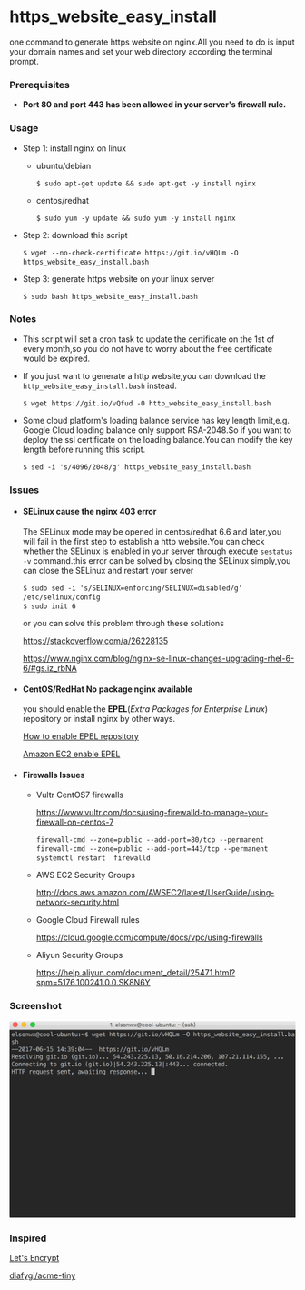# https_website_easy_install
one command to generate https website on nginx.All you need to do is input your domain names and set your web directory according the terminal prompt.

### Prerequisites

- **Port 80 and port 443 has been allowed in your server's firewall rule.**

### Usage

- Step 1: install nginx on linux

  - ubuntu/debian

    ````
    $ sudo apt-get update && sudo apt-get -y install nginx
    ````

  - centos/redhat

    ```
    $ sudo yum -y update && sudo yum -y install nginx
    ```

- Step 2: download this script

  ``` 
  $ wget --no-check-certificate https://git.io/vHQLm -O https_website_easy_install.bash
  ```

- Step 3: generate https website on your linux server

  ```
  $ sudo bash https_website_easy_install.bash
  ```


### Notes

- This script will set a cron task to update the certificate on the 1st of every month,so you do not have to worry about the free certificate would be expired.

- If you just want to generate a http website,you can download the `http_website_easy_install.bash` instead.

  ```
  $ wget https://git.io/vQfud -O http_website_easy_install.bash
  ```

- Some cloud platform's loading balance service has key length limit,e.g. Google Cloud loading balance only support RSA-2048.So if you want to deploy the ssl certificate on the loading balance.You can modify the key length before running this script.

  ```
  $ sed -i 's/4096/2048/g' https_website_easy_install.bash
  ```

### Issues

- #### SELinux cause the nginx 403 error

  The SELinux mode may be opened in centos/redhat 6.6 and later,you will fail in the first step to establish a http website.You can check whether the SELinux is enabled in your server through execute `sestatus -v` command.this error can be solved by closing the SELinux simply,you can close the SELinux and restart your server

  ```
  $ sudo sed -i 's/SELINUX=enforcing/SELINUX=disabled/g' /etc/selinux/config
  $ sudo init 6
  ```

  or you can solve this problem through these solutions

  https://stackoverflow.com/a/26228135

  https://www.nginx.com/blog/nginx-se-linux-changes-upgrading-rhel-6-6/#gs.iz_rbNA

- #### CentOS/RedHat No package nginx available

  you should enable the **EPEL**(*Extra Packages for Enterprise Linux*) repository or install nginx by other ways.

  [How to enable EPEL repository](https://www.liquidweb.com/kb/enable-epel-repository/)

  [Amazon EC2 enable EPEL](https://aws.amazon.com/cn/premiumsupport/knowledge-center/ec2-enable-epel/)

- #### Firewalls Issues

  - Vultr CentOS7 firewalls

    https://www.vultr.com/docs/using-firewalld-to-manage-your-firewall-on-centos-7

    ```
    firewall-cmd --zone=public --add-port=80/tcp --permanent
    firewall-cmd --zone=public --add-port=443/tcp --permanent
    systemctl restart  firewalld
    ```

  - AWS EC2 Security Groups

    http://docs.aws.amazon.com/AWSEC2/latest/UserGuide/using-network-security.html

  - Google Cloud Firewall rules

    https://cloud.google.com/compute/docs/vpc/using-firewalls

  - Aliyun Security Groups

    https://help.aliyun.com/document_detail/25471.html?spm=5176.100241.0.0.SK8N6Y


### Screenshot

![screenshot](screenshot/20170613.gif)



###  Inspired

[Let's Encrypt](https://letsencrypt.org)

[diafygi/acme-tiny](https://github.com/diafygi/acme-tiny)


